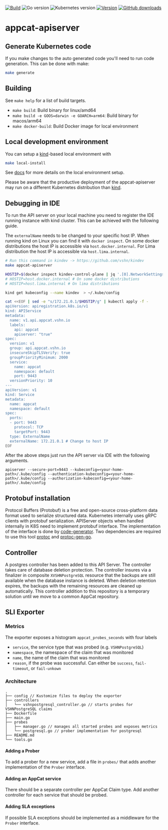 [![Build](https://img.shields.io/github/actions/workflow/status/vshn/appcat-apiserver/test.yml?branch=master)](https://github.com/vshn/appcat-apiserver/actions?query=workflow%3ATest)
![Go version](https://img.shields.io/github/go-mod/go-version/appuio/control-api)
![Kubernetes version](https://img.shields.io/badge/k8s-v1.24-blue)
[![Version](https://img.shields.io/github/v/release/appuio/control-api)](https://github.com/appuio/control-api/releases)
[![GitHub downloads](https://img.shields.io/github/downloads/vshn/appcat-apiserver/total)](https://github.com/appuio/control-api/releases)

# appcat-apiserver

## Generate Kubernetes code

If you make changes to the auto generated code you'll need to run code generation.
This can be done with make:

```bash
make generate
```

## Building

See `make help` for a list of build targets.

* `make build`: Build binary for linux/amd64
* `make build -e GOOS=darwin -e GOARCH=arm64`: Build binary for macos/arm64
* `make docker-build`: Build Docker image for local environment

## Local development environment

You can setup a [kind]-based local environment with

```bash
make local-install
```

See [docs](./docs/modules/ROOT/pages/tutorials/dev-environment.md) for more details on the local environment setup.

Please be aware that the productive deployment of the appcat-apiserver may run on a different Kubernetes distribution than [kind].

[kind]: https://kind.sigs.k8s.io/

## Debugging in IDE
To run the API server on your local machine you need to register the IDE running instance with kind cluster.
This can be achieved with the following guide.

The `externalName` needs to be changed to your specific host IP.
When running kind on Linux you can find it with `docker inspect`.
On some docker distributions the host IP is accessible via `host.docker.internal`.
For Lima distribution the host IP is accessible via `host.lima.internal`.

```bash
# Run this command in kindev -> https://github.com/vshn/kindev
make appcat-apiserver

HOSTIP=$(docker inspect kindev-control-plane | jq '.[0].NetworkSettings.Networks.kind.Gateway')
# HOSTIP=host.docker.internal # On some docker distributions
# HOSTIP=host.lima.internal # On lima distributions

kind get kubeconfig --name kindev  > ~/.kube/config 

cat <<EOF | sed -e "s/172.21.0.1/$HOSTIP/g" | kubectl apply -f -
apiVersion: apiregistration.k8s.io/v1
kind: APIService
metadata:
  name: v1.api.appcat.vshn.io
  labels:
    api: appcat
    apiserver: "true"
spec:
  version: v1
  group: api.appcat.vshn.io
  insecureSkipTLSVerify: true
  groupPriorityMinimum: 2000
  service:
    name: appcat
    namespace: default
    port: 9443
  versionPriority: 10
---
apiVersion: v1
kind: Service
metadata:
  name: appcat
  namespace: default
spec:
  ports:
  - port: 9443
    protocol: TCP
    targetPort: 9443
  type: ExternalName
  externalName: 172.21.0.1 # Change to host IP
EOF
```

After the above steps just run the API server via IDE with the following arguments.
```
apiserver --secure-port=9443 --kubeconfig=<your-home-path>/.kube/config --authentication-kubeconfig=<your-home-path>/.kube/config --authorization-kubeconfig=<your-home-path>/.kube/config
```

## Protobuf installation
Protocol Buffers (Protobuf) is a free and open-source cross-platform data format used to serialize structured data.
Kubernetes internally uses gRPC clients with protobuf serialization. APIServer objects when handled internally in K8S
need to implement protobuf interface. The implementation of the interface is done by [code-generator](https://github.com/kubernetes/code-generator). Two dependencies are required to use this tool [protoc](https://github.com/protocolbuffers/protobuf) and [protoc-gen-go](https://google.golang.org/protobuf/cmd/protoc-gen-go).

## Controller
A postgres controller has been added to this API Server. The controller takes care of database deletion protection.
The controller insures via a finalizer in composite `XVSHNPostgreSQL` resource that the backups are still available
when the database instance is deleted. When deletion retention expires, the backups with the remaining resources
are cleaned up automatically.
This controller addition to this repository is a temporary solution until we move to a common AppCat repository.


## SLI Exporter
### Metrics

The exporter exposes a histogram `appcat_probes_seconds` with four labels

* `service`, the service type that was probed (e.g. `VSHNPostgreSQL`)
* `namespace`, the namespace of the claim that was monitored
* `name`, the name of the claim that was monitored
* `reason`, if the probe was successful. Can either be `success`, `fail-timeout`, or `fail-unkown`

### Architecture

```
.
├── config // Kustomize files to deploy the exporter
├── controllers
│   └── vshnpostgresql_controller.go // starts probes for VSHNPostgreSQL claims
├── Dockerfile
├── main.go
├── probes
│   ├── manager.go // manages all started probes and exposes metrics
│   └── postgresql.go // prober implementation for postgresql
├── README.md
└── tools.go
```

#### Adding a Prober

To add a prober for a new service, add a file in `probes/` that adds another implementation of the `Prober` interface.

#### Adding an AppCat service

There should be a separate controller per AppCat Claim type.
Add another controller for each service that should be probed.

#### Adding SLA exceptions

If possible SLA exceptions should be implemented as a middleware for the `Prober` interface.
